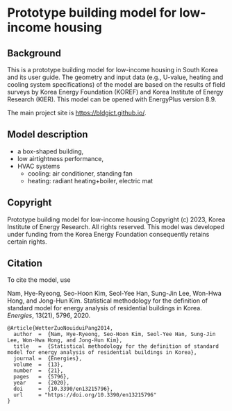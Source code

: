 # Prototype building model for low-income housing

## Background
This is a prototype building model for low-income housing in South Korea and its user guide. The geometry and input data (e.g., U-value, heating and cooling system specifications) of the model are based on the results of field surveys by Korea Energy Foundation (KOREF) and Korea Institute of Energy Research (KIER). This model can be opened with EnergyPlus version 8.9.

The main project site is https://bldgict.github.io/.

## Model description

- a box-shaped building,
- low airtightness performance,
- HVAC systems
  - cooling: air conditioner, standing fan
  - heating: radiant heating+boiler, electric mat

## Copyright

Prototype building model for low-income housing Copyright (c) 2023, Korea Institute of Energy Research. All rights reserved. This model was developed under funding from the Korea Energy Foundation consequently retains certain rights.

## Citation

To cite the model, use

Nam, Hye-Ryeong, Seo-Hoon Kim, Seol-Yee Han, Sung-Jin Lee, Won-Hwa Hong, and Jong-Hun Kim.
Statistical methodology for the definition of standard model for energy analysis of residential buildings in Korea.
_Energies_, 13(21), 5796, 2020.

```
@Article{WetterZuoNouiduiPang2014,
  author  =  {Nam, Hye-Ryeong, Seo-Hoon Kim, Seol-Yee Han, Sung-Jin Lee, Won-Hwa Hong, and Jong-Hun Kim},
  title   =  {Statistical methodology for the definition of standard model for energy analysis of residential buildings in Korea},
  journal =  {Energies},
  volume  =  {13},
  number  =  {21},
  pages   =  {5796},
  year    =  {2020},
  doi     =  {10.3390/en13215796},
  url     = "https://doi.org/10.3390/en13215796"
}
```

